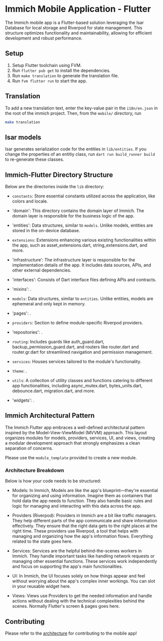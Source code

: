 # Immich Mobile Application - Flutter

The Immich mobile app is a Flutter-based solution leveraging the Isar Database for local storage and Riverpod for state management. This structure optimizes functionality and maintainability, allowing for efficient development and robust performance.

## Setup

1. Setup Flutter toolchain using FVM.
2. Run `flutter pub get` to install the dependencies.
3. Run `make translation` to generate the translation file.
4. Run `fvm flutter run` to start the app.

## Translation

To add a new translation text, enter the key-value pair in the `i18n/en.json` in the root of the immich project. Then, from the `mobile/` directory, run

```bash
make translation
```

## Isar models

Isar generates serialization code for the entities in `lib/entities`. 
If you change the properties of an entitiy class, run `dart run build_runner build` to re-generate these classes.

## Immich-Flutter Directory Structure

Below are the directories inside the `lib` directory:

- `constants`: Store essential constants utilized across the application, like colors and locale.

- 'domain': This directory contains the domain layer of Immich. The domain layer is responsible for the business logic of the app.

- 'entities': Data structures, similar to `models`. Unlike models, entities are stored in the on-device database.

- `extensions`: Extensions enhancing various existing functionalities within the app, such as asset_extensions.dart, string_extensions.dart, and more.

- 'infrastructure': The infrastructure layer is responsible for the implementation details of the app. It includes data sources, APIs, and other external dependencies.

- 'interfaces': Consists of Dart interface files defining APIs and contracts.

- 'mixins': .

- `models`: Data structures, similar to `entities`. Unlike entities, models are ephemeral and only kept in memory.

- 'pages': .
 
- `providers`: Section to define module-specific Riverpod providers.

- 'repositories': .

- `routing`: Includes guards like auth_guard.dart, backup_permission_guard.dart, and routers like router.dart and router.gr.dart for streamlined navigation and permission management.

- `services`: Houses services tailored to the module's functionality.

- `theme`: .

- `utils`: A collection of utility classes and functions catering to different app functionalities, including async_mutex.dart, bytes_units.dart, debounce.dart, migration.dart, and more.

- 'widgets': .

## Immich Architectural Pattern

The Immich Flutter app embraces a well-defined architectural pattern inspired by the Model-View-ViewModel (MVVM) approach. This layout organizes modules for models, providers, services, UI, and views, creating a modular development approach that strongly emphasizes a clean separation of concerns.

Please use the `module_template` provided to create a new module.

### Architecture Breakdown

Below is how your code needs to be structured:

- Models: In Immich, Models are like the app's blueprint—they're essential for organizing and using information. Imagine them as containers that hold data the app needs to function. They also handle basic rules and logic for managing and interacting with this data across the app.

- Providers (Riverpod): Providers in Immich are a bit like traffic managers. They help different parts of the app communicate and share information effectively. They ensure that the right data gets to the right places at the right time. These providers use Riverpod, a tool that helps with managing and organizing how the app's information flows. Everything related to the state goes here.

- Services: Services are the helpful behind-the-scenes workers in Immich. They handle important tasks like handling network requests or managing other essential functions. These services work independently and focus on supporting the app's main functionalities.

- UI: In Immich, the UI focuses solely on how things appear and feel without worrying about the app's complex inner workings. You can slot in your reusable widget here.

- Views: Views use Providers to get the needed information and handle actions without dealing with the technical complexities behind the scenes. Normally Flutter's screen & pages goes here.

## Contributing

Please refer to the [architecture](https://immich.app/docs/developer/architecture/) for contributing to the mobile app!
